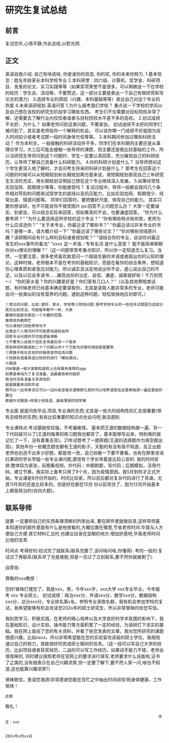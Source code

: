 # 研究生复试总结

## 前言

复试完毕,心情平静,作此总结,以慰光阴.

## 正文

英语自我介绍:
    自己有啥说啥, 你是谁你的信息, 你的奖, 你的未来你努力.
    1.基本信息：姓名年龄家长本科学校专业
    2.本科荣誉：四六级、计算机、奖学金、科研项目、发表的论文、实习实践等等（如果奖项荣誉不是很多，可以稍微说一下在学校的经历：学生会、活动等，不要赘述，这一部分主要是表达一下自己有做研究和写论文的潜力）
    3.选择专业的原因（兴趣、本科基础等等）表达自己对这个专业的热爱
    4.未来读研规划
英语问答
    1.为什么报考我们学校？
    重点说一下学校的学风以及自己想在该校的研究生阶段学习哪些东西。
    考生们不仅需要对目标院校非常了解，还需要去了解行业内佼佼者或者与目标院校水平差不多的高校。
    2.初试成绩不太好，为什么？
    如果老师问到这类问题，不要紧张。
    初试成绩不太好的同学们被问到了，其实是老师给你一个解释的机会。
    可以说你哪一门成绩不好是因为投入时间较少或者考试那一段时间身体欠佳等等。
    3.本科期间参加过哪些科研活动？
    作为本科生，一般接触的科研活动并不多，同学们在本科期间主要还是从事理论学习，大三后可能会接触一些导师的课题，但主要还是做比较基础的工作。所以当研究生导师问到这个问题时，学生一定要认真回答，充分展现自己的科研经历，让导师了解自己具备什么科研能力。
    4.你的科研计划是什么？
    当导师想对这个学生更深入地了解时，才会问考生将来的科研计划是什么？
    那考生在回答这个问题的时候可以从短期规划和长期规划两方面来说，用短期规划表现自己三年研究生生活的充实，用长期规划证明自己想在这个专业继续深入发展。
    5.如果经常性实验加班、假期很少等等，你能接受吗？
    复试过程中，导师一般都会提问几个条件相对苛刻的问题来试探学生的底线以及抗压能力，比如实验加班、假期很少、经常出差、情感问题等。
    同学们回答时，要把握好尺度、体现自己的能力。
    其实只要你想读研，也不可能说你不接受图片
    ps:回答不上问题怎么办？
    大家一定要诚实、别紧张，可以结合实际来回答，但如果真的不会，也要谦虚回答。
    “你为什么要考研？”
    “为什么要选择这所学校的这个专业？”
    “你有哪些特点和优势，老师为什么应该选你？”
    “关于本专业，你最近读了哪些书？”
    “你最近读过非本专业的书吗？是哪一本，请大概介绍一下”
    “你最近读了哪些论文？”
    “你对哪些领域感兴趣？读研期间会有什么样的目标或者规划呢？”
    “请结合你的专业，谈谈你对最近发生的xxx事件的看法”
    “xxxx 这一术语／专有名词 是什么意思？ 能不能简单聊聊你对xx理论的理解？”（这一问题常常考重点知识，所以你一定知道怎么复习。当然，一定要注意，很多老师喜欢故意问一个超级生僻的术语或者超出你的认知的理论，这种时候，老师根本不是在考你的基础知识，而是在看你的综合素养，想知道你心理素质和紧急应对能力。所以诚实且淡定地说出你不会，虚心说出自己的不足，以及以后会多读书......展现出你的淡定、自信、谦虚、诚挚就好啦！千万别慌～）
    “你的家乡是？你的兴趣爱好是？你们家有几口人？”（以及其他寒暄类话题，有时候老师已经基本确定要录取你，尤其是录取人数非常多的专业，老师可能会问一些类似的没有营养的问题。遇到这种问题，轻松愉快地应对即可。）

    ①常见的问题，比如:爱好、家乡、学校等②院校问题:报考学校专业的一些往年试题因为这部分其实比较灵活，可能每年都不一样，大家
    要做的就是先框定一个大概的范围。
    推荐找外教帮忙
    可以请他们润色修改句子
    在表达个人情况时尽可能更地道和自然
    回答专业问题时尽可能逻辑清晰
    ③不要贪心自我介绍反复改最后背一个版本
    把各种资料删减到二十个问题以内十个万能句式够你用前提是要熟
    ①照镜子练仪态背的时候录音然后找问题
    ③找朋友或者英语比较好的进行「模拟面试」
    ④跟读
    VOA慢速一般大家都知道网上也有跟多推荐的app
    如果是单纯为了复试准备，选最最简单的就好
    我当时没有准备太多其他的
    就是跟着单词软件读
    既可以一边背单词又可以一边纠发音每天潜移默化真的可以培养语感在这里再强调一遍这里给的建议
    都是针对跟我―样很少讲英语、基础薄弱的同学噢

专业面
    就是问些毕设,项目,专业课的东西.尤其是一些大的结构性的汇总很重要(带有总结性的东西),有些比较重要的知识点也会问吧,我没遇到.

专业课特点:考试基础性较强，不考偏难怪。
基本把王道的数据结构做一遍，背一下代码就可以了(王道的每章的练习题我也都背了，基本能够写出来，特别难的就记忆了一下，没有着重去背)。21年试卷考了一题原题(王道的选择题作为填空题出现)，其他年份一些概念题也都有王道的影子。天勤的有没有我不知道，反正出题老师也创造不出多少好题，都是改一改，自己权衡一下要不要看。也有在群里咨询红果研的学长学姐一些专业课问题,感觉有个学长带着是比较心安的.
我的时间安排:整体较为紧张，前期看视频，抄代码；中期刷题，背代码；后期模拟，活用代码，建立节奏。我实际上备考只用了8个月，因为疫情原因。我5月到校才正式开始，专业课是8月份开始的，时间比较紧，所以前后都对复杂代码进行了背诵，尤其11月背的还是比较多的，但是好在都在12月
份以前背住了，因为12月开始基本上都是政治的(肖四大题)。

## 联系导师

提要
    一定要把自己的东西条理清晰的列举出来, 要在邮件里就做目录,这样导师基本知道你的邮件里面有什么是他想看的,大概位置在哪里,节省老师时间.毕竟与人方便自己方便.其它材料汇总时,也建议目录在显眼的地方.增加好感吧,毕竟老师时间比咱的宝贵.

时间点
    考得好的:初试完了就联系(联系完要了,该问啥问啥,你懂得).
    考的一般的:复试过了再联系(联系早了也是推脱,但是一旦过了立刻联系,要不然你就被剩了).

自荐信:

尊敬的xxx教授：

您好!冒昧打搅您了，我是xxx，男，今年xxx岁，xxx大学 xxx专业毕业，今年报考 xxx 专业硕士。
初试成绩：政治xxx分，外语xxx分，数学xxx分，数据结构xxx分，总分xxx分，专业排名第x名，参照专业录取名额，我有机会参加学校的复试，我希望能够有机会攻读您202x年的硕士研究生，所以非常冒昧的给您写信。

我刻苦学习，积极实践，在老师的精心培养以及大学良好的学术氛围的影响下，我在基础知识，设计实验，操作能力等方面积累了一定的经验，为读研打下坚实的基础。我在网上查阅了您的有关资料，并看了些您发表的文章。我对您所研究的课题很感兴趣，比如xxxx，所以非常希望能在您的实验室攻读我的硕士学位，我相信通过自己的努力，我能很好的完成硕士期间的任务。（这一段可以写自己大学的经历，比如项目或者获奖经历，二战的可以写工作经历，如果动手能力不错，老师会很青睐的, 同时建议按照老师在官网上的要求进行填写,老师要求什么技能啦,证书了之类的,没有就表示在自己兴趣浓厚,但一定要了解下,要不然人家一问,啥也不知道,这也能算兴趣浓厚?）

冒昧致信，恳请您海涵!非常感谢您能在百忙之中抽出时间阅信!祝身体健康，工作愉快！

    此致
敬礼！

                                                                        学生：xxx

                                                                        202x年x月xx日
